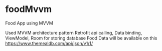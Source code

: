 # foodMvvm
Food App using MVVM

Used MVVM architecture pattern Retrofit api calling, Data binding, ViewModel, Room for storing database 
Food Data will be available on this https://www.themealdb.com/api/json/v1/1/ 

